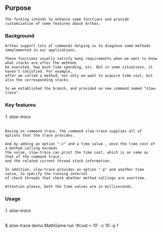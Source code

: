 ## Purpose

    The forking intends to enhance some functions and provide customization of some features about Arthas.

### Background

    Arthas support lots of commands helping us to diagnose some methods imeplemented in our applications.   
    
    These functions usually satisfy many requirements when we want to know what stacks are after the methods   
    be executed, how much time spending, etc. But in some situations, it haven't satisfied. For example,   
    after we called a method, not only we want to acquire time cost, but also the corresponding stacks.  
    
    So we established the branch, and provided an new command named "slow-trace".


### Key features

###### 1. slow-trace

    Basing on command trace, the command slow-trace supplies all of options that the trace provides. 
    
    And by adding an option "-c" and a time value , once the time cost of a method calling exceeds   
    the value, slow-trace can print the time cost, which is as same as that of the command trace,   
    and the related current thread stack information. 
    
    In addition, slow-trace provides an option "-p" and another time value, to specify the running interval
    of check threads that check whether method callings are overtime.
    
    Attention please, both the time values are in milliseconds.
    
    
### Usage

###### 1. slow-trace

   $ slow-trace demo.MathGame run '#cost > 10' -c 10 -p 1

